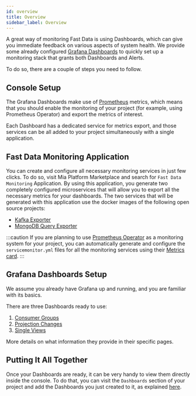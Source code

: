 ```yaml
---
id: overview
title: Overview
sidebar_label: Overview
---
```


A great way of monitoring Fast Data is using Dashboards, which can give you immediate feedback on various aspects of system health. We provide some already configured [Grafana Dashboards](https://grafana.com/grafana/dashboards) to quickly set up a monitoring stack that grants both Dashboards and Alerts.

To do so, there are a couple of steps you need to follow.

## Console Setup

The Grafana Dashboards make use of [Prometheus](https://prometheus.io/) metrics, which means that you should enable the monitoring of your project (for example, using Prometheus Operator) and export the metrics of interest.  

Each Dashboard has a dedicated service for metrics export, and those services can be all added to your project simultaneously with a single application.

## Fast Data Monitoring Application

You can create and configure all necessary monitoring services in just few clicks. To do so, visit Mia Platform Marketplace and search for `Fast Data Monitoring` Application. By using this application, you generate two completely configured microservices that will allow you to export all the necessary metrics for your dashboards.
The two services that will be generated with this application use the docker images of the following open source projects:

* [Kafka Exporter](https://github.com/danielqsj/kafka_exporter)
* [MongoDB Query Exporter](https://github.com/raffis/mongodb-query-exporter)

:::caution
If you are planning to use [Prometheus Operator](https://github.com/prometheus-operator/prometheus-operator) as a monitoring system for your project, you can automatically generate and configure the `servicemonitor.yml` files for all the monitoring services using their [Metrics card](../../development_suite/api-console/api-design/microservice-monitoring.md).
:::

## Grafana Dashboards Setup

We assume you already have Grafana up and running, and you are familiar with its basics.

There are three Dashboards ready to use:

1. [Consumer Groups](/fast_data/monitoring/dashboards/consumer_groups.md)
2. [Projection Changes](/fast_data/monitoring/dashboards/projection_changes.md)
3. [Single Views](/fast_data/monitoring/dashboards/single_views.md)

More details on what information they provide in their specific pages.

## Putting It All Together

Once your Dashboards are ready, it can be very handy to view them directly inside the console. To do that, you can visit the `Dashboards` section of your project and add the Dashboards you just created to it, as explained [here](../../development_suite/monitoring/dashboard.md#add-a-dashboard).
